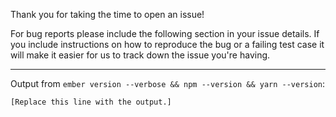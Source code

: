 Thank you for taking the time to open an issue!

For bug reports please include the following section in your issue details.
If you include instructions on how to reproduce the bug or a failing test case
it will make it easier for us to track down the issue you're having.

---

Output from `ember version --verbose && npm --version && yarn --version`:
```
[Replace this line with the output.]
```
